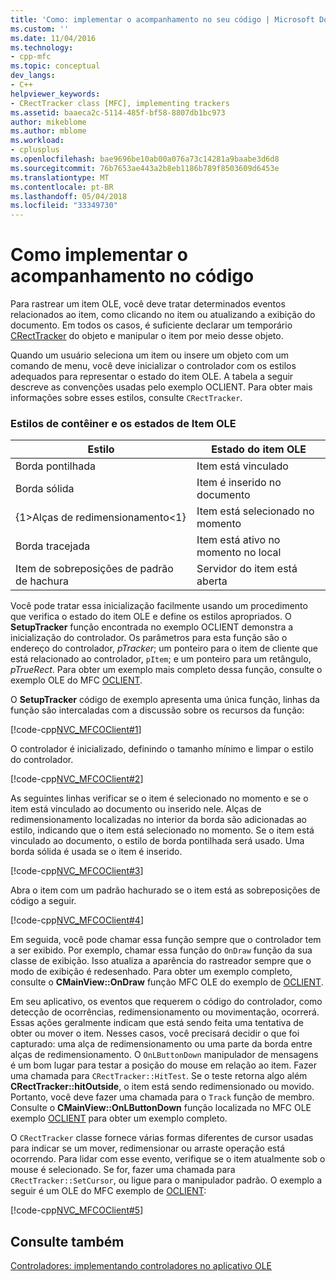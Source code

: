 ```yaml
---
title: 'Como: implementar o acompanhamento no seu código | Microsoft Docs'
ms.custom: ''
ms.date: 11/04/2016
ms.technology:
- cpp-mfc
ms.topic: conceptual
dev_langs:
- C++
helpviewer_keywords:
- CRectTracker class [MFC], implementing trackers
ms.assetid: baaeca2c-5114-485f-bf58-8807db1bc973
author: mikeblome
ms.author: mblome
ms.workload:
- cplusplus
ms.openlocfilehash: bae9696be10ab00a076a73c14281a9baabe3d6d8
ms.sourcegitcommit: 76b7653ae443a2b8eb1186b789f8503609d6453e
ms.translationtype: MT
ms.contentlocale: pt-BR
ms.lasthandoff: 05/04/2018
ms.locfileid: "33349730"
---
```

# <a name="how-to-implement-tracking-in-your-code"></a>Como implementar o acompanhamento no código
Para rastrear um item OLE, você deve tratar determinados eventos relacionados ao item, como clicando no item ou atualizando a exibição do documento. Em todos os casos, é suficiente declarar um temporário [CRectTracker](../mfc/reference/crecttracker-class.md) do objeto e manipular o item por meio desse objeto.  
  
 Quando um usuário seleciona um item ou insere um objeto com um comando de menu, você deve inicializar o controlador com os estilos adequados para representar o estado do item OLE. A tabela a seguir descreve as convenções usadas pelo exemplo OCLIENT. Para obter mais informações sobre esses estilos, consulte `CRectTracker`.  
  
### <a name="container-styles-and-states-of-the-ole-item"></a>Estilos de contêiner e os estados de Item OLE  
  
|Estilo|Estado do item OLE|  
|---------------------|-----------------------|  
|Borda pontilhada|Item está vinculado|  
|Borda sólida|Item é inserido no documento|  
|{1&gt;Alças de redimensionamento&lt;1}|Item está selecionado no momento|  
|Borda tracejada|Item está ativo no momento no local|  
|Item de sobreposições de padrão de hachura|Servidor do item está aberta|  
  
 Você pode tratar essa inicialização facilmente usando um procedimento que verifica o estado do item OLE e define os estilos apropriados. O **SetupTracker** função encontrada no exemplo OCLIENT demonstra a inicialização do controlador. Os parâmetros para esta função são o endereço do controlador, *pTracker*; um ponteiro para o item de cliente que está relacionado ao controlador, `pItem`; e um ponteiro para um retângulo, *pTrueRect*. Para obter um exemplo mais completo dessa função, consulte o exemplo OLE do MFC [OCLIENT](../visual-cpp-samples.md).  
  
 O **SetupTracker** código de exemplo apresenta uma única função, linhas da função são intercaladas com a discussão sobre os recursos da função:  
  
 [!code-cpp[NVC_MFCOClient#1](../mfc/codesnippet/cpp/how-to-implement-tracking-in-your-code_1.cpp)]  
  
 O controlador é inicializado, definindo o tamanho mínimo e limpar o estilo do controlador.  
  
 [!code-cpp[NVC_MFCOClient#2](../mfc/codesnippet/cpp/how-to-implement-tracking-in-your-code_2.cpp)]  
  
 As seguintes linhas verificar se o item é selecionado no momento e se o item está vinculado ao documento ou inserido nele. Alças de redimensionamento localizadas no interior da borda são adicionadas ao estilo, indicando que o item está selecionado no momento. Se o item está vinculado ao documento, o estilo de borda pontilhada será usado. Uma borda sólida é usada se o item é inserido.  
  
 [!code-cpp[NVC_MFCOClient#3](../mfc/codesnippet/cpp/how-to-implement-tracking-in-your-code_3.cpp)]  
  
 Abra o item com um padrão hachurado se o item está as sobreposições de código a seguir.  
  
 [!code-cpp[NVC_MFCOClient#4](../mfc/codesnippet/cpp/how-to-implement-tracking-in-your-code_4.cpp)]  
  
 Em seguida, você pode chamar essa função sempre que o controlador tem a ser exibido. Por exemplo, chamar essa função do `OnDraw` função da sua classe de exibição. Isso atualiza a aparência do rastreador sempre que o modo de exibição é redesenhado. Para obter um exemplo completo, consulte o **CMainView::OnDraw** função MFC OLE do exemplo de [OCLIENT](../visual-cpp-samples.md).  
  
 Em seu aplicativo, os eventos que requerem o código do controlador, como detecção de ocorrências, redimensionamento ou movimentação, ocorrerá. Essas ações geralmente indicam que está sendo feita uma tentativa de obter ou mover o item. Nesses casos, você precisará decidir o que foi capturado: uma alça de redimensionamento ou uma parte da borda entre alças de redimensionamento. O `OnLButtonDown` manipulador de mensagens é um bom lugar para testar a posição do mouse em relação ao item. Fazer uma chamada para `CRectTracker::HitTest`. Se o teste retorna algo além **CRectTracker::hitOutside**, o item está sendo redimensionado ou movido. Portanto, você deve fazer uma chamada para o `Track` função de membro. Consulte o **CMainView::OnLButtonDown** função localizada no MFC OLE exemplo [OCLIENT](../visual-cpp-samples.md) para obter um exemplo completo.  
  
 O `CRectTracker` classe fornece várias formas diferentes de cursor usadas para indicar se um mover, redimensionar ou arraste operação está ocorrendo. Para lidar com esse evento, verifique se o item atualmente sob o mouse é selecionado. Se for, fazer uma chamada para `CRectTracker::SetCursor`, ou ligue para o manipulador padrão. O exemplo a seguir é um OLE do MFC exemplo de [OCLIENT](../visual-cpp-samples.md):  
  
 [!code-cpp[NVC_MFCOClient#5](../mfc/codesnippet/cpp/how-to-implement-tracking-in-your-code_5.cpp)]  
  
## <a name="see-also"></a>Consulte também  
 [Controladores: implementando controladores no aplicativo OLE](../mfc/trackers-implementing-trackers-in-your-ole-application.md)

